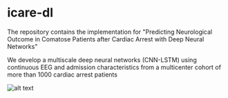 # icare-dl
The repository contains the implementation for "Predicting Neurological Outcome in Comatose Patients after Cardiac Arrest with Deep Neural Networks"

We develop a multiscale deep neural networks (CNN-LSTM) using continuous EEG and admission characteristics from a multicenter cohort of more than 1000 cardiac arrest patients

![alt text](https://github.com/mghcdac/icare-dl/blob/main/figures/fig1.png?raw=true "The proposed model architecture")
